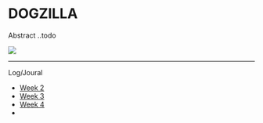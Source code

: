 # DOGZILLA

Abstract
..todo


![](https://m.media-amazon.com/images/I/6192NjM39EL.jpg)

---

Log/Joural
* [Week 2](./logs/week2.md)
* [Week 3](./logs/week3.md)
* [Week 4](./logs/week4.md)
* 



